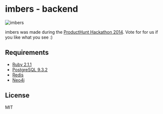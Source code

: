 # imbers - backend

![imbers](http://f.cl.ly/items/0U2e0f2c0n2w013T3i15/logo.png)

imbers was made during the [ProductHunt Hackathon 2014](http://www.producthunt.com/). Vote for for us if you like what you see :)

## Requirements

- [Ruby 2.1.1](https://github.com/sstephenson/rbenv)
- [PostgreSQL 9.3.2](http://www.postgresql.org/)
- [Redis](http://www.redis.io/)
- [Neo4j](http://neo4j.com/)

## License

MIT
